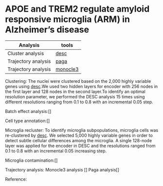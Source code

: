 # APOE and TREM2 regulate amyloid responsive microglia (ARM) in Alzheimer’s disease


Analysis | tools
------------ | -------------
Cluster analysis | [desc](https://github.com/eleozzr/desc)
Trajectory analysis  | [paga](https://github.com/theislab/paga)
Trajectory analysis  | [monocle3](https://cole-trapnell-lab.github.io/monocle3/)

Clustering:
The nuclei were clustered based on the 2,000 highly variable genes using [desc](https://github.com/eleozzr/desc).We used two hidden layers for encoder with 256 nodes in the first layer 
and 128 nodes in the second layer.To identify an optimal resolution parameter, we performed the DESC analysis 15 times 
using different resolutions ranging from 0.1 to 0.8 with an incremental 0.05 step. 

Batch effect analysis:[]

Cell type annotation:[]

Microglia recluster:
To identify microglia subpopulations, microglia cells was re-clustered by [desc](https://github.com/eleozzr/desc). We 
selected 5,000 highly variable genes in order to detect subtle cellular differences among the 
microglia. A single 128-node layer was applied for the encoder in DESC and the resolutions 
ranged from 0.1 to 0.8 with an incremental 0.05 increasing step. 

Microglia contamination:[]

Trajectory analysis:
Monocle3 analysis []
Paga analysis[]


Reference:
